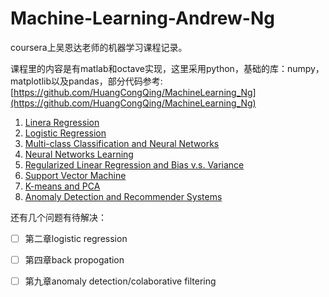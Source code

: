 # Machine-Learning-Andrew-Ng
coursera上吴恩达老师的机器学习课程记录。

课程里的内容是有matlab和octave实现，这里采用python，基础的库：numpy，matplotlib以及pandas，部分代码参考: [https://github.com/HuangCongQing/MachineLearning_Ng](https://github.com/HuangCongQing/MachineLearning_Ng)

1. [Linera Regression](https://github.com/plantree/Machine-Learning-Andrew-Ng/blob/master/chapter1/1%E3%80%81Linear%2BRegression.ipynb) 
2. [Logistic Regression](https://github.com/plantree/Machine-Learning-Andrew-Ng/blob/master/chapter2/LogisticRegression.ipynb)
3. [Multi-class Classification and Neural Networks](https://github.com/plantree/Machine-Learning-Andrew-Ng/blob/master/chapter3/Multi-class%20Classification%20and%20Neural%20Networks.ipynb)
4. [Neural Networks Learning](https://github.com/plantree/Machine-Learning-Andrew-Ng/blob/master/chapter4/Neural%20Networks%20Learning.ipynb)
5. [Regularized Linear Regression and Bias v.s. Variance](https://github.com/plantree/Machine-Learning-Andrew-Ng/blob/master/chapter5/Regularized%20Linear%20Regression%20and%20Bias%20v.s.%20Variance.ipynb)
6. [Support Vector Machine](https://github.com/plantree/Machine-Learning-Andrew-Ng/blob/master/chapter6/Support%20Vector%20Machine.ipynb)
7. [K-means and PCA](https://github.com/plantree/Machine-Learning-Andrew-Ng/blob/master/chapter7/K-means%20and%20PCA.ipynb)
8. [Anomaly Detection and Recommender Systems](https://github.com/plantree/Machine-Learning-Andrew-Ng/blob/master/chapter8/Anomaly%20Detection%20and%20Recommender%20Systems.ipynb)


还有几个问题有待解决：

- [ ] 第二章logistic regression
- [ ] 第四章back propogation
- [ ] 第九章anomaly detection/colaborative filtering



